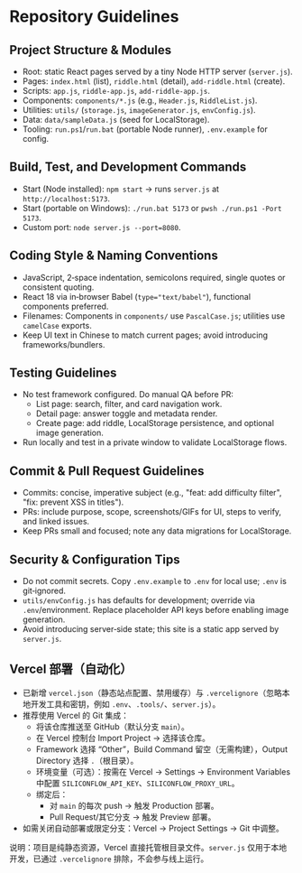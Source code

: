 # Repository Guidelines

## Project Structure & Modules
- Root: static React pages served by a tiny Node HTTP server (`server.js`).
- Pages: `index.html` (list), `riddle.html` (detail), `add-riddle.html` (create).
- Scripts: `app.js`, `riddle-app.js`, `add-riddle-app.js`.
- Components: `components/*.js` (e.g., `Header.js`, `RiddleList.js`).
- Utilities: `utils/` (`storage.js`, `imageGenerator.js`, `envConfig.js`).
- Data: `data/sampleData.js` (seed for LocalStorage).
- Tooling: `run.ps1`/`run.bat` (portable Node runner), `.env.example` for config.

## Build, Test, and Development Commands
- Start (Node installed): `npm start` → runs `server.js` at `http://localhost:5173`.
- Start (portable on Windows): `./run.bat 5173` or `pwsh ./run.ps1 -Port 5173`.
- Custom port: `node server.js --port=8080`.

## Coding Style & Naming Conventions
- JavaScript, 2‑space indentation, semicolons required, single quotes or consistent quoting.
- React 18 via in‑browser Babel (`type="text/babel"`), functional components preferred.
- Filenames: Components in `components/` use `PascalCase.js`; utilities use `camelCase` exports.
- Keep UI text in Chinese to match current pages; avoid introducing frameworks/bundlers.

## Testing Guidelines
- No test framework configured. Do manual QA before PR:
  - List page: search, filter, and card navigation work.
  - Detail page: answer toggle and metadata render.
  - Create page: add riddle, LocalStorage persistence, and optional image generation.
- Run locally and test in a private window to validate LocalStorage flows.

## Commit & Pull Request Guidelines
- Commits: concise, imperative subject (e.g., "feat: add difficulty filter", "fix: prevent XSS in titles").
- PRs: include purpose, scope, screenshots/GIFs for UI, steps to verify, and linked issues.
- Keep PRs small and focused; note any data migrations for LocalStorage.

## Security & Configuration Tips
- Do not commit secrets. Copy `.env.example` to `.env` for local use; `.env` is git‑ignored.
- `utils/envConfig.js` has defaults for development; override via `.env`/environment. Replace placeholder API keys before enabling image generation.
- Avoid introducing server‑side state; this site is a static app served by `server.js`.

## Vercel 部署（自动化）
- 已新增 `vercel.json`（静态站点配置、禁用缓存）与 `.vercelignore`（忽略本地开发工具和密钥，例如 `.env`、`.tools/`、`server.js`）。
- 推荐使用 Vercel 的 Git 集成：
  - 将该仓库推送至 GitHub（默认分支 `main`）。
  - 在 Vercel 控制台 Import Project → 选择该仓库。
  - Framework 选择 “Other”，Build Command 留空（无需构建），Output Directory 选择 `.`（根目录）。
  - 环境变量（可选）：按需在 Vercel → Settings → Environment Variables 中配置 `SILICONFLOW_API_KEY`、`SILICONFLOW_PROXY_URL`。
  - 绑定后：
    - 对 `main` 的每次 push → 触发 Production 部署。
    - Pull Request/其它分支 → 触发 Preview 部署。
- 如需关闭自动部署或限定分支：Vercel → Project Settings → Git 中调整。

说明：项目是纯静态资源，Vercel 直接托管根目录文件。`server.js` 仅用于本地开发，已通过 `.vercelignore` 排除，不会参与线上运行。
